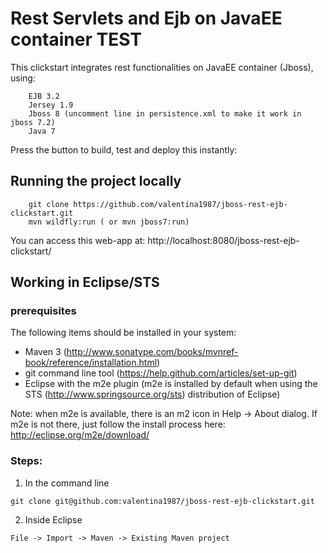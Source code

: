 # Rest Servlets and Ejb on JavaEE container TEST

This clickstart integrates rest functionalities on JavaEE container (Jboss), using:

		EJB 3.2
		Jersey 1.9
		Jboss 8 (uncomment line in persistence.xml to make it work in jboss 7.2)
		Java 7

Press the button to build, test and deploy this instantly:



## Running the project locally
```
	git clone https://github.com/valentina1987/jboss-rest-ejb-clickstart.git
	mvn wildfly:run ( or mvn jboss7:run)
```

You can access this web-app at: http://localhost:8080/jboss-rest-ejb-clickstart/



## Working in Eclipse/STS

### prerequisites
The following items should be installed in your system:
* Maven 3 (http://www.sonatype.com/books/mvnref-book/reference/installation.html)
* git command line tool (https://help.github.com/articles/set-up-git)
* Eclipse with the m2e plugin (m2e is installed by default when using the STS (http://www.springsource.org/sts) distribution of Eclipse)

Note: when m2e is available, there is an m2 icon in Help -> About dialog.
If m2e is not there, just follow the install process here: http://eclipse.org/m2e/download/


### Steps:

1) In the command line
```
git clone git@github.com:valentina1987/jboss-rest-ejb-clickstart.git
```
2) Inside Eclipse
```
File -> Import -> Maven -> Existing Maven project
